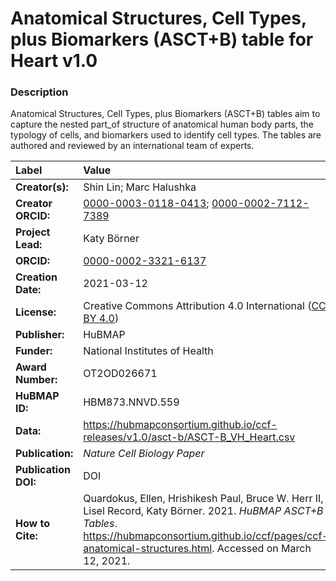 # Anatomical Structures, Cell Types, plus Biomarkers (ASCT+B) table for Heart v1.0

### Description
Anatomical Structures, Cell Types, plus Biomarkers (ASCT+B) tables aim to capture the nested part_of structure of anatomical human body parts, the typology of cells, and biomarkers used to identify cell types. The tables are authored and reviewed by an international team of experts.

| Label | Value |
| :------------- |:-------------|
| **Creator(s):** | Shin Lin; Marc Halushka |
| **Creator ORCID:** | [0000-0003-0118-0413](https://orcid.org/0000-0003-0118-0413); [0000-0002-7112-7389](https://orcid.org/0000-0002-7112-7389) |
| **Project Lead:** | Katy B&ouml;rner |
| **ORCID:** | [0000-0002-3321-6137](https://orcid.org/0000-0002-3321-6137) |
| **Creation Date:** | 2021-03-12 |
| **License:** | Creative Commons Attribution 4.0 International ([CC BY 4.0](https://creativecommons.org/licenses/by/4.0/)) |
| **Publisher:** | HuBMAP |
| **Funder:** | National Institutes of Health |
| **Award Number:** | OT2OD026671 |
| **HuBMAP ID:** | HBM873.NNVD.559 |
| **Data:** | https://hubmapconsortium.github.io/ccf-releases/v1.0/asct-b/ASCT-B_VH_Heart.csv |
| **Publication:** | *Nature Cell Biology Paper* |
| **Publication DOI:** | DOI |
| **How to Cite:** | Quardokus, Ellen, Hrishikesh Paul, Bruce W. Herr II, Lisel Record, Katy B&ouml;rner. 2021. *HuBMAP ASCT+B Tables*. https://hubmapconsortium.github.io/ccf/pages/ccf-anatomical-structures.html. Accessed on March 12, 2021. |